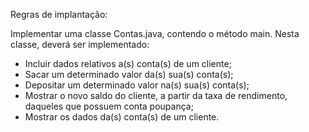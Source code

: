 Regras de implantação:

Implementar uma classe Contas.java, contendo o método main.
Nesta classe, deverá ser implementado:

- Incluir dados relativos a(s) conta(s) de um cliente;
- Sacar um determinado valor da(s) sua(s) conta(s);
- Depositar um determinado valor na(s) sua(s) conta(s);
- Mostrar o novo saldo do cliente, a partir da taxa de rendimento, daqueles que possuem conta poupança;
- Mostrar os dados da(s) conta(s) de um cliente.